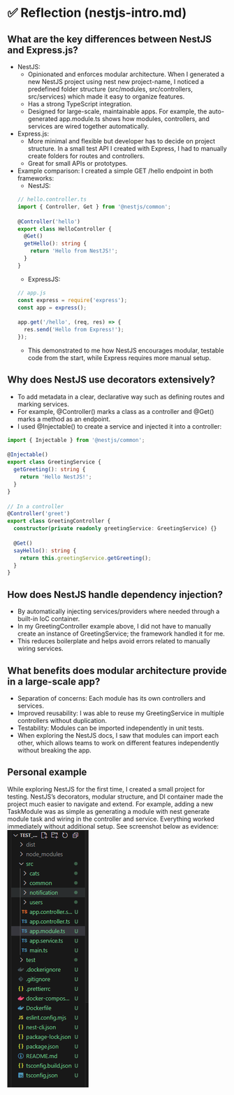 # ✅ Reflection (nestjs-intro.md)

## What are the key differences between NestJS and Express.js?

- NestJS:
  - Opinionated and enforces modular architecture. When I generated a new NestJS project using nest new project-name, I noticed a predefined folder structure (src/modules, src/controllers, src/services) which made it easy to organize features.
  - Has a strong TypeScript integration.
  - Designed for large-scale, maintainable apps. For example, the auto-generated app.module.ts shows how modules, controllers, and services are wired together automatically.
- Express.js:
  - More minimal and flexible but developer has to decide on project structure. In a small test API I created with Express, I had to manually create folders for routes and controllers.
  - Great for small APIs or prototypes.
- Example comparison: I created a simple GET /hello endpoint in both frameworks:
  - NestJS:
  ```typescript
  // hello.controller.ts
  import { Controller, Get } from '@nestjs/common';

  @Controller('hello')
  export class HelloController {
    @Get()
    getHello(): string {
      return 'Hello from NestJS!';
    }
  }
  ```
  - ExpressJS:
  ```typescript
  // app.js
  const express = require('express');
  const app = express();

  app.get('/hello', (req, res) => {
    res.send('Hello from Express!');
  });
  ```
  - This demonstrated to me how NestJS encourages modular, testable code from the start, while Express requires more manual setup.

## Why does NestJS use decorators extensively?

- To add metadata in a clear, declarative way such as defining routes and marking services.
- For example, @Controller() marks a class as a controller and @Get() marks a method as an endpoint.
- I used @Injectable() to create a service and injected it into a controller:
```typescript
import { Injectable } from '@nestjs/common';

@Injectable()
export class GreetingService {
  getGreeting(): string {
    return 'Hello NestJS!';
  }
}

// In a controller
@Controller('greet')
export class GreetingController {
  constructor(private readonly greetingService: GreetingService) {}

  @Get()
  sayHello(): string {
    return this.greetingService.getGreeting();
  }
}
```

## How does NestJS handle dependency injection?

- By automatically injecting services/providers where needed through a built-in IoC container.
- In my GreetingController example above, I did not have to manually create an instance of GreetingService; the framework handled it for me.
- This reduces boilerplate and helps avoid errors related to manually wiring services.

## What benefits does modular architecture provide in a large-scale app?

- Separation of concerns: Each module has its own controllers and services.
- Improved reusability: I was able to reuse my GreetingService in multiple controllers without duplication.
- Testability: Modules can be imported independently in unit tests.
- When exploring the NestJS docs, I saw that modules can import each other, which allows teams to work on different features independently without breaking the app.

## Personal example
While exploring NestJS for the first time, I created a small project for testing. NestJS’s decorators, modular structure, and DI container made the project much easier to navigate and extend. For example, adding a new TaskModule was as simple as generating a module with nest generate module task and wiring in the controller and service. Everything worked immediately without additional setup. See screenshot below as evidence:
![Screenshot of testing project's file directory](images/test_project_directory.png)
